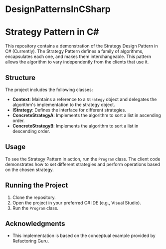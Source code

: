 # DesignPatternsInCSharp

# Strategy Pattern in C#

This repository contains a demonstration of the Strategy Design Pattern in C# (Currently). The Strategy Pattern defines a family of algorithms, encapsulates each one, and makes them interchangeable. This pattern allows the algorithm to vary independently from the clients that use it.

## Structure

The project includes the following classes:

- **Context**: Maintains a reference to a `Strategy` object and delegates the algorithm's implementation to the strategy object.
- **IStrategy**: Defines the interface for different strategies.
- **ConcreteStrategyA**: Implements the algorithm to sort a list in ascending order.
- **ConcreteStrategyB**: Implements the algorithm to sort a list in descending order.

## Usage

To see the Strategy Pattern in action, run the `Program` class. The client code demonstrates how to set different strategies and perform operations based on the chosen strategy.

## Running the Project

1. Clone the repository.
2. Open the project in your preferred C# IDE (e.g., Visual Studio).
3. Run the `Program` class.

## Acknowledgments

- This implementation is based on the conceptual example provided by Refactoring Guru.
